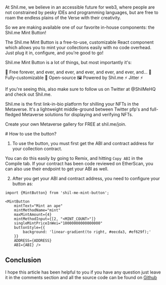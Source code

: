 
At Shil.me, we believe in an accessible future for web3, where people are not constrained by pesky IDEs and programming languages, but are free to roam the endless plains of the Verse with their creativity.

So we are making available one of our favorite in-house components: the Shil.me Mint Button!

The Shil.me Mint Button is a free-to-use, customizable React component which allows you to mint your collections easily with no code overhead. Just plug it in, configure, and you're good to go!

Shil.me Mint Button is a lot of things, but most importantly it's:

💸 Free forever, and ever, and ever, and ever, and ever, and ever, and...
🎨 Fully-customizable
📒 Open-source
🖼 Powered by Shil.me
⚡️ Jitter ⚡

If you're seeing this, also make sure to follow us on Twitter at @ShilMeHQ and check out Shil.me.

Shil.me is the first link-in-bio platform for shilling your NFTs in the Metaverse. It's a lightweight middle-ground between Twitter pfp's and full-fledged Metaverse solutions for displaying and verifying NFTs.

Create your own Metaverse gallery for FREE at shil.me/join.

# How to use the button?

1. To use the button, you must first get the ABI and contract address for your collection contract.

You can do this easily by going to Remix, and hitting `Copy ABI` in the Compile tab. If your contract has been code reviewed on EtherScan, you can also use their endpoint to get your ABI as well.

2. After you get your ABI and contract address, you need to configure your button as:

```
import {MintButton} from 'shil-me-mint-button';

<MintButton 
	mintText="Mint an ape"
	mintMethodName="mint" 
	maxMintAmount={4}
	mintMethodInput={[2, "<MINT_COUNT>"]}
	singleMintPriceInWei="10000000000000000"
	buttonStyle={{
		background: 'linear-gradient(to right, #eecda3, #ef629f);'
    }}
	ADDRESS={ADDRESS}
	ABI={ABI} />
```

## Conclusion
I hope this article has been helpful to you if you have any question just leave it in the comments section and all the source code can be found on [Github](https://github.com/jim-junior/react-npm-library-template "GitHub repository")
